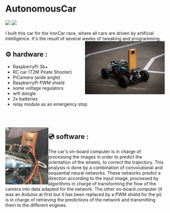 # AutonomousCar

![](https://img.shields.io/tokei/lines/github/felop/autonomouscar)   ![](https://img.shields.io/github/last-commit/felop/autonomouscar)

I built this car for the IronCar race, where all cars are driven by artificial intelligence. It's the result of several weeks of tweaking and programming.
<br/>
<img src="car_pics/IronCarTraining2.JPG" width=50% align="right">

## ⚙️ hardware : 
* RaspberryPi 3b+
* RC car (T2M Pirate Shooter)
* PiCamera (wide angle)
* RaspberryPi PWM shield
* some voltage regulators
* wifi dongle
* 2x batteries
* relay module as an emergency stop
<br/><br/><br/><br/>

<img src="car_pics/IronCarTraining3.JPG" width=27% align="left">

## 💿 software :
The car's on-board computer is in charge of processing the images in order to predict the orientation of the wheels, to correct the trajectory. This analysis is done by a combination of convolutional and sequential neural networks.
These networks predict a direction according to the input image, processed by algorithms in charge of transforming the flow of the camera into data adapted for the network.
The other on-board computer (it was an Arduino at first but it has been replaced by a PWM shield for the pi) is in charge of retrieving the predictions of the network and transmitting them to the different engines.
